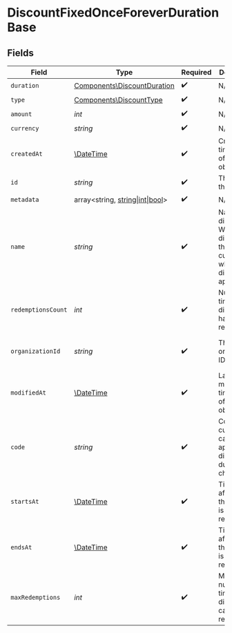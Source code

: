# DiscountFixedOnceForeverDurationBase


## Fields

| Field                                                                                                     | Type                                                                                                      | Required                                                                                                  | Description                                                                                               | Example                                                                                                   |
| --------------------------------------------------------------------------------------------------------- | --------------------------------------------------------------------------------------------------------- | --------------------------------------------------------------------------------------------------------- | --------------------------------------------------------------------------------------------------------- | --------------------------------------------------------------------------------------------------------- |
| `duration`                                                                                                | [Components\DiscountDuration](../../Models/Components/DiscountDuration.md)                                | :heavy_check_mark:                                                                                        | N/A                                                                                                       |                                                                                                           |
| `type`                                                                                                    | [Components\DiscountType](../../Models/Components/DiscountType.md)                                        | :heavy_check_mark:                                                                                        | N/A                                                                                                       |                                                                                                           |
| `amount`                                                                                                  | *int*                                                                                                     | :heavy_check_mark:                                                                                        | N/A                                                                                                       |                                                                                                           |
| `currency`                                                                                                | *string*                                                                                                  | :heavy_check_mark:                                                                                        | N/A                                                                                                       |                                                                                                           |
| `createdAt`                                                                                               | [\DateTime](https://www.php.net/manual/en/class.datetime.php)                                             | :heavy_check_mark:                                                                                        | Creation timestamp of the object.                                                                         |                                                                                                           |
| `id`                                                                                                      | *string*                                                                                                  | :heavy_check_mark:                                                                                        | The ID of the object.                                                                                     |                                                                                                           |
| `metadata`                                                                                                | array<string, [string\|int\|bool](../../Models/Components/DiscountFixedOnceForeverDurationBaseMetadata.md)> | :heavy_check_mark:                                                                                        | N/A                                                                                                       |                                                                                                           |
| `name`                                                                                                    | *string*                                                                                                  | :heavy_check_mark:                                                                                        | Name of the discount. Will be displayed to the customer when the discount is applied.                     |                                                                                                           |
| `redemptionsCount`                                                                                        | *int*                                                                                                     | :heavy_check_mark:                                                                                        | Number of times the discount has been redeemed.                                                           |                                                                                                           |
| `organizationId`                                                                                          | *string*                                                                                                  | :heavy_check_mark:                                                                                        | The organization ID.                                                                                      | 1dbfc517-0bbf-4301-9ba8-555ca42b9737                                                                      |
| `modifiedAt`                                                                                              | [\DateTime](https://www.php.net/manual/en/class.datetime.php)                                             | :heavy_check_mark:                                                                                        | Last modification timestamp of the object.                                                                |                                                                                                           |
| `code`                                                                                                    | *string*                                                                                                  | :heavy_check_mark:                                                                                        | Code customers can use to apply the discount during checkout.                                             |                                                                                                           |
| `startsAt`                                                                                                | [\DateTime](https://www.php.net/manual/en/class.datetime.php)                                             | :heavy_check_mark:                                                                                        | Timestamp after which the discount is redeemable.                                                         |                                                                                                           |
| `endsAt`                                                                                                  | [\DateTime](https://www.php.net/manual/en/class.datetime.php)                                             | :heavy_check_mark:                                                                                        | Timestamp after which the discount is no longer redeemable.                                               |                                                                                                           |
| `maxRedemptions`                                                                                          | *int*                                                                                                     | :heavy_check_mark:                                                                                        | Maximum number of times the discount can be redeemed.                                                     |                                                                                                           |